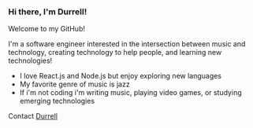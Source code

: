### Hi there, I'm Durrell!

Welcome to my GitHub! 

I'm a software engineer interested in the intersection between music and technology, creating technology to help people, and learning new technologies!

- I love React.js and Node.js but enjoy exploring new languages
- My favorite genre of music is jazz
- If i'm not coding i'm writing music, playing video games, or studying emerging technologies


Contact [Durrell](https://www.linkedin.com/in/durrell-jules/)
